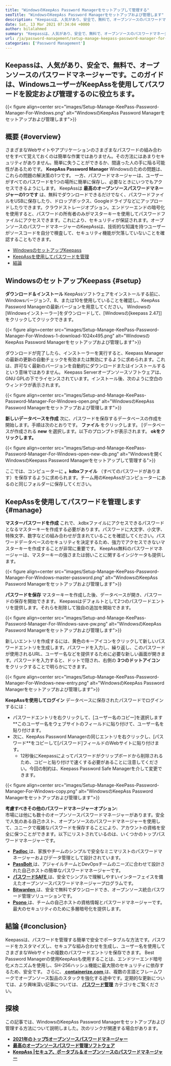 ```yaml
---
title: "WindowsのKeepAss Password Managerをセットアップして管理する" 
seoTitle: "WindowsのKeepAss Password Managerをセットアップおよび管理します" 
description: "Keepassは、人気があり、安全で、無料で、オープンソースのパスワードマネージャーです。このガイドは、WindowsユーザーがKeepAssを使用してパスワードを設定および管理するのに役立ちます。" 
date: Sat, 13 Mar 2021 07:34:04 +0000
author: bilalahmed
summary: "Keepassは、人気があり、安全で、無料で、オープンソースのパスワードマネージャーです。このガイドは、WindowsユーザーがKeepAssを使用してパスワードを設定および管理するのに役立ちます。" 
url: /ja/password-management/setup-manage-keepass-password-manager-for-windows/
categories: ['Password Management']
---
```


## Keepassは、人気があり、安全で、無料で、オープンソースのパスワードマネージャーです。このガイドは、WindowsユーザーがKeepAssを使用してパスワードを設定および管理するのに役立ちます。

{{< figure align=center src="images/Setup-Manage-KeePass-Password-Manager-For-Windows.png" alt="WindowsのKeepAss Password Managerをセットアップおよび管理します">}}


## 概要 {#overview}

さまざまなWebサイトやアプリケーションのさまざまなパスワードの組み合わせをすべて覚えておくのは簡単な作業ではありません。その方法にはあまりセキュリティがありません。簡単に失うことができるか、間違った人の手に陥る可能性があるためです。  **KeepAss Password Manager**  Windowsのための問題は、これらの問題の解決策の1つです。
一方、パスワードマネージャーは、ユーザーがすべてのパスワードを1つの場所に簡単に保存し、必要なときにいつでもアクセスできるようにします。 KeepAssは  **最高のオープンソースパスワードマネージャーの1つです**  は、無料でダウンロードできるだけでなく、パスワードファイルをUSBに保存したり、ドロップボックス、Googleドライブなどにアップロードしたりできます。クラウドストレージオプション。エンドツーエンドの暗号化を使用すると、パスワードの所有者のみがマスターキーを使用してパスワードファイルにアクセスできます。これにより、セキュリティが保証されます。オープンソースのパスワードマネージャーのKeepAssは、技術的な知識を持つユーザーがソースコードを自分で検査して、セキュリティ機能が欠落していないことを確認することもできます。
  * [WindowsのセットアップKeepass][1]
  * [KeepAssを使用してパスワードを管理][2]
  * [結論][3]

## WindowsのセットアップKeepass {#setup}

 **ダウンロード＆インストール** 
KeepAssソフトウェアをインストールする前に、Windowsバージョン7、8、または10を使用していることを確認し、KeepAss Password Managerの最新バージョンを用意してください。 Windowsの[Windowsインストーラー]をダウンロードして、[Windowsの[keepass 2.47]]をクリックしてクリックできます。

{{< figure align=center src="images/Setup-Manage-KeePass-Password-Manager-For-Windows-1-download-1024x495.png" alt="WindowsのKeepAss Password Managerをセットアップおよび管理します">}}

ダウンロードが完了したら、インストーラーを実行すると、Keepass Managerの最新の更新の自動チェックを有効または無効にするように求められます。これは、許可なく最新のバージョンを自動的にダウンロードまたはインストールするという意味ではありません。 Keepass Serverオープンソースソフトウェアは、GNU GPLの下でライセンスされています。インストール後、次のように空白のウィンドウが表示されます。

{{< figure align=center src="images/Setup-and-Manage-KeePass-Password-Manager-For-Windows-open.png" alt="WindowsのKeepAss Password Managerをセットアップおよび管理します">}}

 **新しいデータベースを作成** 
次に、パスワードを保存するデータベースの作成を開始します。手順は次のとおりです。  **ファイル** をクリックします。 [データベースが作成される  **new**  を選択します。以下のプロンプトが表示されます。 **okをクリックします。**  

{{< figure align=center src="images/Setup-and-Manage-KeePass-Password-Manager-For-Windows-open-new-db.png" alt="Windowsを開くWindowsのKeepass Password Managerをセットアップして管理する">}}

ここでは、コンピューターに  **。kdbxファイル**  （すべてのパスワードがあります）を保存するように求められます。チーム用のKeepAssがコンピューターにあるのと同じフォルダーに保存してください。

## KeepAssを使用してパスワードを管理します {#manage}

 **マスターパスワードを作成** 
これで、.kdbxファイルにアクセスできるパスワードとなるマスターキーを作成する必要があります。パスワードに大文字、小文字、特殊文字、数字などの組み合わせが含まれていることを確認してください。パスワードデータベースのセキュリティを決定するため、強力でアクセスできないマスターキーを作成することが非常に重要です。 KeepAss無料のパスワードマネージャーは、マスターキーの強さまたは弱いことに関するインジケータも提供します。

{{< figure align=center src="images/Setup-Manage-KeePass-Password-Manager-For-Windows-master-password.png" alt="WindowsのKeepAss Password Managerをセットアップおよび管理します">}}

 **パスワードを保存** 
マスターキーを作成した後、データベースが開き、パスワードの保存を開始できます。 Keepassはデフォルトとして2つのパスワードエントリを提供します。それらを削除して独自の追加を開始できます。

{{< figure align=center src="images/Setup-and-Manage-KeePass-Password-Manager-For-Windows-save-pw.png" alt="WindowsのKeepAss Password Managerをセットアップおよび管理します">}}

新しいエントリを作成するには、黄色のキーアイコンをクリックして新しいパスワードエントリを生成します。パスワードを入力し、繰り返し、このパスワードが使用されるURL、ユーザー名などを提供するために必要な新しい画面が開きます。パスワードを入力すると、ドットで隠され、右側の  **3つのドットアイコン**  をクリックすることで明らかにできます。

{{< figure align=center src="images/Setup-Manage-KeePass-Password-Manager-For-Windows-new-entry.png" alt="WindowsのKeepAss Password Managerをセットアップおよび管理します">}}

 **KeepAssを使用してログイン** 
データベースに保存されたパスワードでログインするには：
* パスワードエントリを右クリックして、[ユーザー名のコピー]を選択します**このユーザー名をウェブサイトのフィールドに貼り付けて、ユーザー名を貼り付けます。
* 次に、KeepAss Password Managerの同じエントリを右クリックし、[パスワード**をコピーして[パスワード]フィールドのWebサイトに貼り付けます。
  * 12秒後にKeepassによってパスワードがクリップボードから削除されるため、コピーと貼り付けで速くする必要があることに注意してください。今回の制約は、Keepass Password Safe Managerを介して変更できます。

{{< figure align=center src="images/Setup-Manage-KeePass-Password-Manager-For-Windows-copy.png" alt="WindowsのKeepAss Password Managerをセットアップおよび管理します">}}

 **考慮すべきその他のパスワードマネージャーオプション:**  
市場には他にも数十のオープンソースパスワードマネージャーがあります。安全で人気のある自己ホスト、オープンソースのパスワードマネージャーを使用して、ユニークで複雑なパスワードを保存することにより、アカウントの資格を安全に保つことができます。以下にリストされているのは、いくつかのトップパスワードマネージャーです。
* [  **Padloc**  ][4]は、家族やチームのシンプルで安全なミニマリストのパスワードマネージャーおよびデータ管理として設計されています。
* [  **PassBolt**  ][5]は、アジャイルチームとDevOpsチームのニーズに合わせて設計された自己ホストの簡単なパスワードマネージャーです。
* [  **パスワードSAFE**  ][6]は、安全でシンプルで理解しやすいインターフェイスを備えたオープンソースパスワードマネージャープログラムです。
* [  **Bitwarden**  ][7]は、安全で無料でダウンロードでき、オープンソース統合パスワード管理ソリューションです。
* [  **Psono**  ][8]は、チームの自己ホストの資格情報とパスワードマネージャーです。最大のセキュリティのために多層暗号化を提供します。

## 結論 {#conclusion}

Keepassは、パスワードを管理する簡単で安全でポータブルな方法です。パスワードをカスタマイズし、セキュアな組み合わせを生成し、ユーザー名を使用してさまざまなWebサイトの複数のパスワードエントリを保存できます。 Best Password Managerの使用KeepAssも使用することは、エンドツーエンド暗号化メカニズムを使用し、SH-256ハッシュ機能に最大限のセキュリティに依存するため、安全です。
さらに、[  **containerize.com** ][9]は、複数の言語とフレームワークでオープンソース製品のスタックを強化する途中です。定期的な更新については、より興味深い記事については、 **[パスワード管理][10]**  カテゴリをご覧ください。

## 探検
この記事では、WindowsのKeepAss Password Managerをセットアップおよび管理する方法について説明しました。次のリンクが関連する場合があります。
*  **[2021年のトップ5オープンソースパスワードマネージャー][11]**  
*  **[最高のオープンソースパスワード管理ソフトウェア][12]**  
*  **[KeepAss |セキュア、ポータブル＆オープンソースのパスワードマネージャー][13]**  



 [1]: https://blog.containerize.com/wp-admin/post.php?post=3863&action=edit#setup
 [2]: https://blog.containerize.com/wp-admin/post.php?post=3863&action=edit#manage
 [3]: https://blog.containerize.com/wp-admin/post.php?post=3863&action=edit#conclusion
 [4]: https://padloc.app/
 [5]: https://products.containerize.com/password-management/passbolt/
 [6]: https://products.containerize.com/password-management/password-safe/
 [7]: https://products.containerize.com/password-management/bitwarden/
 [8]: https://products.containerize.com/password-management/psono/
 [9]: https://www.containerize.com/
 [10]: https://blog.containerize.com/category/password-management/
 [11]: https://blog.containerize.com/password-management/top-5-open-source-password-managers-in-2021/
 [12]: https://products.containerize.com/password-management/
 [13]: https://products.containerize.com/password-management/keepass
